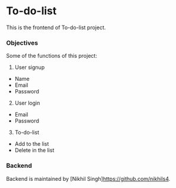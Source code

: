 # To-do-list

This is the frontend of To-do-list project.

### Objectives

Some of the functions of this project:

1. User signup 
  * Name 
  * Email
  * Password
2. User login
  * Email
  * Password
3. To-do-list
  * Add to the list
  * Delete in the list
 
 ### Backend
 
 Backend is maintained by [Nikhil Singh]https://github.com/nikhils4.
